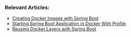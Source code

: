 ### Relevant Articles:

- [Creating Docker Images with Spring Boot](https://www.baeldung.com/spring-boot-docker-images)
- [Starting Spring Boot Application in Docker With Profile](https://www.baeldung.com/spring-boot-docker-start-with-profile)
- [Reusing Docker Layers with Spring Boot](https://www.baeldung.com/docker-layers-spring-boot)

